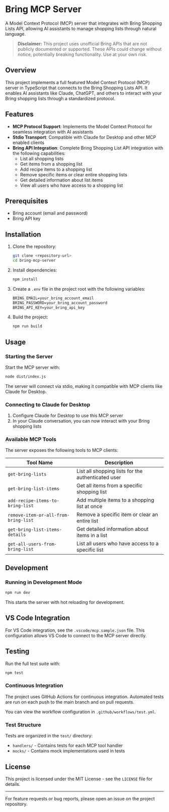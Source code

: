 # Bring MCP Server

A Model Context Protocol (MCP) server that integrates with Bring Shopping Lists API, allowing AI assistants to manage shopping lists through natural language.

> **Disclaimer:** This project uses unofficial Bring APIs that are not publicly documented or supported. These APIs could change without notice, potentially breaking functionality. Use at your own risk.

## Overview

This project implements a full featured Model Context Protocol (MCP) server in TypeScript that connects to the Bring Shopping Lists API. It enables AI assistants like Claude, ChatGPT, and others to interact with your Bring shopping lists through a standardized protocol.

## Features

- **MCP Protocol Support**: Implements the Model Context Protocol for seamless integration with AI assistants
- **Stdio Transport**: Compatible with Claude for Desktop and other MCP enabled clients
- **Bring API Integration**: Complete Bring Shopping List API integration with the following capabilities:
  - List all shopping lists
  - Get items from a shopping list
  - Add recipe items to a shopping list
  - Remove specific items or clear entire shopping lists
  - Get detailed information about list items
  - View all users who have access to a shopping list

## Prerequisites

- Bring account (email and password)
- Bring API key

## Installation

1. Clone the repository:

   ```sh
   git clone <repository-url>
   cd bring-mcp-server
   ```

2. Install dependencies:

   ```sh
   npm install
   ```

3. Create a `.env` file in the project root with the following variables:

   ```md
   BRING_EMAIL=your_bring_account_email
   BRING_PASSWORD=your_bring_account_password
   BRING_API_KEY=your_bring_api_key
   ```

4. Build the project:

   ```md
   npm run build
   ```

## Usage

### Starting the Server

Start the MCP server with:

```sh
node dist/index.js
```

The server will connect via stdio, making it compatible with MCP clients like Claude for Desktop.

### Connecting to Claude for Desktop

1. Configure Claude for Desktop to use this MCP server
2. In your Claude conversation, you can now interact with your Bring shopping lists

### Available MCP Tools

The server exposes the following tools to MCP clients:

| Tool Name                            | Description                                        |
| ------------------------------------ | -------------------------------------------------- |
| `get-bring-lists`                    | List all shopping lists for the authenticated user |
| `get-bring-list-items`               | Get all items from a specific shopping list        |
| `add-recipe-items-to-bring-list`     | Add multiple items to a shopping list at once      |
| `remove-item-or-all-from-bring-list` | Remove a specific item or clear an entire list     |
| `get-bring-list-items-details`       | Get detailed information about items in a list     |
| `get-all-users-from-bring-list`      | List all users who have access to a specific list  |

## Development

### Running in Development Mode

```sh
npm run dev
```

This starts the server with hot reloading for development.

## VS Code Integration

For VS Code integration, see the `.vscode/mcp.sample.json` file. This configuration allows VS Code to connect to the MCP server directly.

## Testing

Run the full test suite with:

```sh
npm test
```

### Continuous Integration

The project uses GitHub Actions for continuous integration. Automated tests are run on each push to the main branch and on pull requests.

You can view the workflow configuration in `.github/workflows/test.yml`.

### Test Structure

Tests are organized in the `test/` directory:

- `handlers/` - Contains tests for each MCP tool handler
- `mocks/` - Contains mock implementations used in tests

## License

This project is licensed under the MIT License - see the `LICENSE` file for details.

---

For feature requests or bug reports, please open an issue on the project repository.
